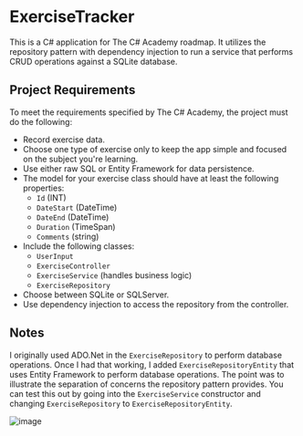 # ExerciseTracker

This is a C# application for The C# Academy roadmap. It utilizes the repository pattern with dependency injection to run a service that performs CRUD operations against a SQLite database.

## Project Requirements

To meet the requirements specified by The C# Academy, the project must do the following:

- Record exercise data.
- Choose one type of exercise only to keep the app simple and focused on the subject you're learning.
- Use either raw SQL or Entity Framework for data persistence.
- The model for your exercise class should have at least the following properties:
  - `Id` (INT)
  - `DateStart` (DateTime)
  - `DateEnd` (DateTime)
  - `Duration` (TimeSpan)
  - `Comments` (string)
- Include the following classes:
  - `UserInput`
  - `ExerciseController`
  - `ExerciseService` (handles business logic)
  - `ExerciseRepository`
- Choose between SQLite or SQLServer.
- Use dependency injection to access the repository from the controller.

## Notes

I originally used ADO.Net in the `ExerciseRepository` to perform database operations. Once I had that working, I added `ExerciseRepositoryEntity` that uses Entity Framework to perform database operations. The point was to illustrate the separation of concerns the repository pattern provides. You can test this out by going into the `ExerciseService` constructor and changing `ExerciseRepository` to `ExerciseRepositoryEntity`.

![image](https://github.com/user-attachments/assets/fb153440-f1ba-45c6-ba34-5d6a248357f2)